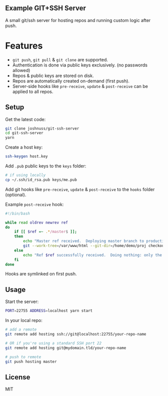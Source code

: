 Example GIT+SSH Server
----------------------

A small git/ssh server for hosting repos and running custom logic after push.

# Features

- `git push`, `git pull` & `git clone` are supported.
- Authentication is done via public keys exclusively. (no passwords allowed)
- Repos & public keys are stored on disk.
- Repos are automatically created on-demand (first push).
- Server-side hooks like `pre-receive`, `update` & `post-receive` can be applied to all repos.

## Setup

Get the latest code:

```bash
git clone joshnuss/git-ssh-server
cd git-ssh-server
yarn
```

Create a host key:

```bash
ssh-keygen host.key
```

Add `.pub` public keys to the `keys` folder:

```bash
# if using locally
cp ~/.ssh/id_rsa.pub keys/me.pub
```

Add git hooks like `pre-receive`, `update` &  `post-receive` to the `hooks` folder (optional).

Example `post-receive` hook:

```bash
#!/bin/bash

while read oldrev newrev ref
do
    if [[ $ref =~ .*/master$ ]];
    then
        echo "Master ref received.  Deploying master branch to production..."
        git --work-tree=/var/www/html --git-dir=/home/demo/proj checkout -f
    else
        echo "Ref $ref successfully received.  Doing nothing: only the master branch may be deployed on this server."
    fi
done
```

Hooks are symlinked on first push.

## Usage

Start the server:

```bash
PORT=22755 ADDRESS=localhost yarn start
```

In your local repo:

```bash
# add a remote
git remote add hosting ssh://git@localhost:22755/your-repo-name

# OR if you're using a standard SSH port 22
git remote add hosting git@mydomain.tld/your-repo-name

# push to remote
git push hosting master
```

## License

MIT
